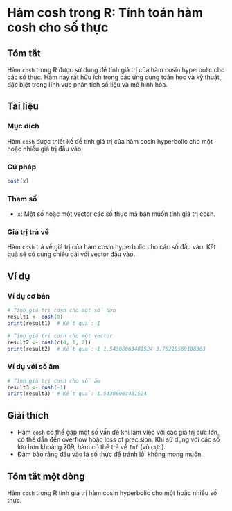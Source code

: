 <!--
Meta Description: # Hàm cosh trong R: Tính toán hàm cosh cho số thực ## Tóm tắt Hàm `cosh` trong R được sử dụng để tính giá trị của hàm cosin hyperbolic cho các số thực...
Meta Keywords: cosh, hàm, giá, trị, tính
-->

# Hàm cosh trong R: Tính toán hàm cosh cho số thực

## Tóm tắt
Hàm `cosh` trong R được sử dụng để tính giá trị của hàm cosin hyperbolic cho các số thực. Hàm này rất hữu ích trong các ứng dụng toán học và kỹ thuật, đặc biệt trong lĩnh vực phân tích số liệu và mô hình hóa.

## Tài liệu
### Mục đích
Hàm `cosh` được thiết kế để tính giá trị của hàm cosin hyperbolic cho một hoặc nhiều giá trị đầu vào.

### Cú pháp
```R
cosh(x)
```

### Tham số
- `x`: Một số hoặc một vector các số thực mà bạn muốn tính giá trị cosh.

### Giá trị trả về
Hàm `cosh` trả về giá trị của hàm cosin hyperbolic cho các số đầu vào. Kết quả sẽ có cùng chiều dài với vector đầu vào.

## Ví dụ
### Ví dụ cơ bản
```R
# Tính giá trị cosh cho một số đơn
result1 <- cosh(0)
print(result1)  # Kết quả: 1

# Tính giá trị cosh cho một vector
result2 <- cosh(c(0, 1, 2))
print(result2)  # Kết quả: 1 1.54308063481524 3.76219569108363
```

### Ví dụ với số âm
```R
# Tính giá trị cosh cho số âm
result3 <- cosh(-1)
print(result3)  # Kết quả: 1.54308063481524
```

## Giải thích
- Hàm `cosh` có thể gặp một số vấn đề khi làm việc với các giá trị cực lớn, có thể dẫn đến overflow hoặc loss of precision. Khi sử dụng với các số lớn hơn khoảng 709, hàm có thể trả về `Inf` (vô cực).
- Đảm bảo rằng đầu vào là số thực để tránh lỗi không mong muốn.

## Tóm tắt một dòng
Hàm `cosh` trong R tính giá trị hàm cosin hyperbolic cho một hoặc nhiều số thực.